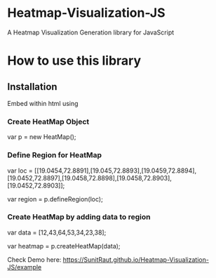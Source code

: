 # Heatmap-Visualization-JS

A Heatmap Visualization Generation library for JavaScript

# How to use this library

## Installation

Embed within html using <script> tag
  
<script src= "https://SunitRaut.github.io/Heatmap-Visualization-JS/heatmap.js" > </script>

### Create HeatMap Object
var p = new HeatMap();

### Define Region for HeatMap
var loc = [[19.0454,72.8891],[19.045,72.8893],[19.0459,72.8894],[19.0452,72.8897],[19.0458,72.8898],[19.0458,72.8903],[19.0452,72.8903]];

var region = p.defineRegion(loc);

### Create HeatMap by adding data to region
var data = [12,43,64,53,34,23,38];

var heatmap = p.createHeatMap(data);

Check Demo here: https://SunitRaut.github.io/Heatmap-Visualization-JS/example
